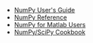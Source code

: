 <!---
Referencess for Data Exploration in Python lesson of UBC-EOAS Sep-2013 bootcamp
-->

 * [NumPy User's Guide](http://docs.scipy.org/doc/numpy/user)
 * [NumPy Reference](http://docs.scipy.org/doc/numpy/reference/)
 * [NumPy for Matlab Users](http://www.scipy.org/NumPy_for_Matlab_Users)
 * [NumPy/SciPy Cookbook](http://www.scipy.org/Cookbook)

